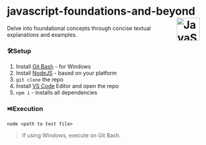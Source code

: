 # javascript-foundations-and-beyond <img align=right src='https://upload.wikimedia.org/wikipedia/commons/6/6a/JavaScript-logo.png' title='JavaScript' height='60' width='auto' alt="JavaScript">
Delve into foundational concepts through concise textual explanations and examples.

### 🛠️Setup
1. Install [Git Bash](https://git-scm.com/downloads) - for Windows
2. Install [NodeJS](https://nodejs.org/en) - based on your platform
3. `git clone` the repo
4. Install [VS Code](https://code.visualstudio.com/) Editor and open the repo
5. `npm i` - installs all dependencies

### ⏯️Execution
`node <path to test file>`
> If using Windows, execute on Git Bash.
